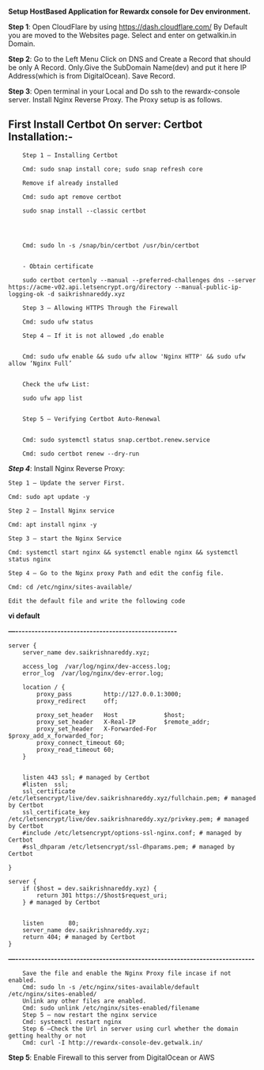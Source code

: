 **Setup HostBased Application for Rewardx console for Dev environment.**


**Step 1**: 
	Open CloudFlare by using https://dash.cloudflare.com/
	By Default you are moved to the Websites page.
	Select and enter on getwalkin.in Domain.
	
	
**Step 2**:
	Go to the Left Menu Click on DNS and Create a Record that should be only A Record.
	Only.Give the SubDomain Name(dev) and put it here IP Address(which is from DigitalOcean).
	Save Record.
	
	
**Step 3**: 
	Open terminal in your Local and Do ssh to the rewardx-console server.
	Install Nginx Reverse Proxy. The Proxy setup is as follows.
	
	
**First Install Certbot On server**:
**Certbot Installation**:-
----------------
```shell
	Step 1 — Installing Certbot
	
	Cmd: sudo snap install core; sudo snap refresh core

	Remove if already installed
	
	Cmd: sudo apt remove certbot

	sudo snap install --classic certbot
	
	
	
	
	Cmd: sudo ln -s /snap/bin/certbot /usr/bin/certbot


	- Obtain certificate
	
	sudo certbot certonly --manual --preferred-challenges dns --server https://acme-v02.api.letsencrypt.org/directory --manual-public-ip-logging-ok -d saikrishnareddy.xyz

	Step 3 — Allowing HTTPS Through the Firewall
	
	Cmd: sudo ufw status
	
	Step 4 — If it is not allowed ,do enable
	
	
	Cmd: sudo ufw enable && sudo ufw allow 'Nginx HTTP' && sudo ufw allow ‘Nginx Full’
	
	
	Check the ufw List:
	
	sudo ufw app list
	

	Step 5 — Verifying Certbot Auto-Renewal
	
	
	Cmd: sudo systemctl status snap.certbot.renew.service
	
	Cmd: sudo certbot renew --dry-run
```

***Step 4***:
	Install Nginx Reverse Proxy:
	
	Step 1 — Update the server First.
	
	Cmd: sudo apt update -y
	
	Step 2 — Install Nginx service
	
	Cmd: apt install nginx -y
	
	Step 3 — start the Nginx Service
	
	Cmd: systemctl start nginx && systemctl enable nginx && systemctl status nginx
	
	Step 4 — Go to the Nginx proxy Path and edit the config file.
	
	Cmd: cd /etc/nginx/sites-available/
	
	Edit the default file and write the following code

	
**vi default**

**—--------------------------------------------------**

```
server {
    server_name dev.saikrishnareddy.xyz;

    access_log  /var/log/nginx/dev-access.log;
    error_log  /var/log/nginx/dev-error.log;

    location / {
        proxy_pass         http://127.0.0.1:3000;
        proxy_redirect     off;

        proxy_set_header   Host             $host;
        proxy_set_header   X-Real-IP        $remote_addr;
        proxy_set_header   X-Forwarded-For  $proxy_add_x_forwarded_for;
        proxy_connect_timeout 60;
        proxy_read_timeout 60;
    }


    listen 443 ssl; # managed by Certbot
    #listen  ssl;
    ssl_certificate /etc/letsencrypt/live/dev.saikrishnareddy.xyz/fullchain.pem; # managed by Certbot
    ssl_certificate_key /etc/letsencrypt/live/dev.saikrishnareddy.xyz/privkey.pem; # managed by Certbot
    #include /etc/letsencrypt/options-ssl-nginx.conf; # managed by Certbot
    #ssl_dhparam /etc/letsencrypt/ssl-dhparams.pem; # managed by Certbot

}

server {
    if ($host = dev.saikrishnareddy.xyz) {
        return 301 https://$host$request_uri;
    } # managed by Certbot


    listen       80;
    server_name dev.saikrishnareddy.xyz;
    return 404; # managed by Certbot
}
```
**—--------------------------------------------------------------------------**
```shell
	Save the file and enable the Nginx Proxy file incase if not enabled.
	Cmd: sudo ln -s /etc/nginx/sites-available/default /etc/nginx/sites-enabled/
	Unlink any other files are enabled.
	Cmd: sudo unlink /etc/nginx/sites-enabled/filename
	Step 5 — now restart the nginx service
	Cmd: systemctl restart nginx
	Step 6 —Check the Url in server using curl whether the domain getting healthy or not
	Cmd: curl -I http://rewardx-console-dev.getwalk.in/
```
**Step 5**: 
	Enable Firewall to this server from DigitalOcean or AWS


